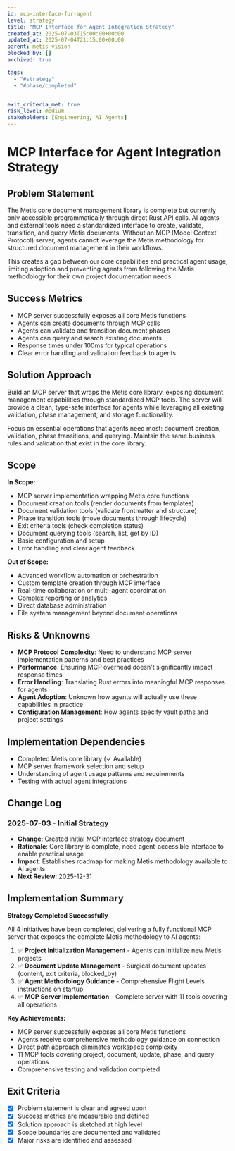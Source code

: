 ```yaml
---
id: mcp-interface-for-agent
level: strategy
title: "MCP Interface for Agent Integration Strategy"
created_at: 2025-07-03T15:00:00+00:00
updated_at: 2025-07-04T21:15:00+00:00
parent: metis-vision
blocked_by: []
archived: true

tags:
  - "#strategy"
  - "#phase/completed"


exit_criteria_met: true
risk_level: medium
stakeholders: [Engineering, AI Agents]
---
```


# MCP Interface for Agent Integration Strategy

## Problem Statement

The Metis core document management library is complete but currently only accessible programmatically through direct Rust API calls. AI agents and external tools need a standardized interface to create, validate, transition, and query Metis documents. Without an MCP (Model Context Protocol) server, agents cannot leverage the Metis methodology for structured document management in their workflows.

This creates a gap between our  core capabilities and practical agent usage, limiting adoption and preventing agents from following the Metis methodology for their own project documentation needs.

## Success Metrics

- MCP server successfully exposes all core Metis functions
- Agents can create documents through MCP calls
- Agents can validate and transition document phases
- Agents can query and search existing documents
- Response times under 100ms for typical operations
- Clear error handling and validation feedback to agents

## Solution Approach

Build an MCP server that wraps the Metis core library, exposing document management capabilities through standardized MCP tools. The server will provide a clean, type-safe interface for agents while leveraging all existing validation, phase management, and storage functionality.

Focus on essential operations that agents need most: document creation, validation, phase transitions, and querying. Maintain the same business rules and validation that exist in the core library.

## Scope

**In Scope:**
- MCP server implementation wrapping Metis core functions
- Document creation tools (render documents from templates)
- Document validation tools (validate frontmatter and structure)
- Phase transition tools (move documents through lifecycle)
- Exit criteria tools (check completion status)
- Document querying tools (search, list, get by ID)
- Basic configuration and setup
- Error handling and clear agent feedback

**Out of Scope:**
- Advanced workflow automation or orchestration
- Custom template creation through MCP interface
- Real-time collaboration or multi-agent coordination
- Complex reporting or analytics
- Direct database administration
- File system management beyond document operations

## Risks & Unknowns

- **MCP Protocol Complexity**: Need to understand MCP server implementation patterns and best practices
- **Performance**: Ensuring MCP overhead doesn't significantly impact response times
- **Error Handling**: Translating Rust errors into meaningful MCP responses for agents
- **Agent Adoption**: Unknown how agents will actually use these capabilities in practice
- **Configuration Management**: How agents specify vault paths and project settings

## Implementation Dependencies

- Completed Metis core library (✓ Available)
- MCP server framework selection and setup
- Understanding of agent usage patterns and requirements
- Testing with actual agent integrations

## Change Log

### 2025-07-03 - Initial Strategy
- **Change**: Created initial MCP interface strategy document
- **Rationale**: Core library is complete, need agent-accessible interface to enable practical usage
- **Impact**: Establishes roadmap for making Metis methodology available to AI agents
- **Next Review**: 2025-12-31

## Implementation Summary

**Strategy Completed Successfully**

All 4 initiatives have been completed, delivering a fully functional MCP server that exposes the complete Metis methodology to AI agents:

1. ✅ **Project Initialization Management** - Agents can initialize new Metis projects
2. ✅ **Document Update Management** - Surgical document updates (content, exit criteria, blocked_by)
3. ✅ **Agent Methodology Guidance** - Comprehensive Flight Levels instructions on startup
4. ✅ **MCP Server Implementation** - Complete server with 11 tools covering all operations

**Key Achievements:**
- MCP server successfully exposes all core Metis functions
- Agents receive comprehensive methodology guidance on connection
- Direct path approach eliminates workspace complexity
- 11 MCP tools covering project, document, update, phase, and query operations
- Comprehensive testing and validation completed

## Exit Criteria

- [x] Problem statement is clear and agreed upon
- [x] Success metrics are measurable and defined
- [x] Solution approach is sketched at high level
- [x] Scope boundaries are documented and validated
- [x] Major risks are identified and assessed
